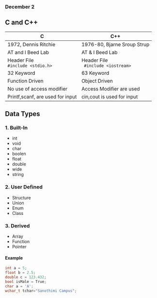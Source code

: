 ### December 2

## C and C++

|C | C++|
|---|---|
|1972, Dennis Ritchie|1976-80, Bjarne Sroup Strup|
|AT and I Beed Lab|AT & I Beed Lab|
|Header File </br> ``` #include <stdio.h> ``` | Header File <br/> ``` #include <iostream>```|
|32 Keyword|63 Keyword|
|Function Driven|Object Driven|
|No use of access modifier| Access Modifier are used|
|Printf,scanf, are used for input|cin,cout is used for input|

## Data Types

### 1. Built-In
- int 
- void 
- char 
- boolen
- float
- double
- wide
- string

### 2. User Defined
- Structure
- Union
- Enum
- Class

### 3. Derived
- Array
- Function
- Pointer


#### Example
```cpp
int a = 5;
float b = 2.5;
double c = 123.432;
bool isMale = True;
char a = 'A';
wchar_t tchar="Sanothimi Campus";
```
